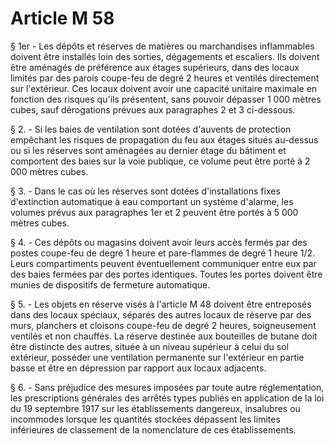 # Article M 58

§ 1er - Les dépôts et réserves de matières ou marchandises inflammables doivent être installés loin des sorties, dégagements et escaliers. Ils doivent être aménagés de préférence aux étages supérieurs, dans des locaux limités par des parois coupe-feu de degré 2 heures et ventilés directement sur l'extérieur. Ces locaux doivent avoir une capacité unitaire maximale en fonction des risques qu'ils présentent, sans pouvoir dépasser 1 000 mètres cubes, sauf dérogations prévues aux paragraphes 2 et 3 ci-dessous.

§ 2. - Si les baies de ventilation sont dotées d'auvents de protection empêchant les risques de propagation du feu aux étages situés au-dessus ou si les réserves sont aménagées au dernier étage du bâtiment et comportent des baies sur la voie publique, ce volume peut être porté à 2 000 mètres cubes.

§ 3. - Dans le cas où les réserves sont dotées d'installations fixes d'extinction automatique à eau comportant un système d'alarme, les volumes prévus aux paragraphes 1er et 2 peuvent être portés à 5 000 mètres cubes.

§ 4. - Ces dépôts ou magasins doivent avoir leurs accès fermés par des postes coupe-feu de degré 1 heure et pare-flammes de degré 1 heure 1/2. Leurs compartiments peuvent éventuellement communiquer entre eux par des baies fermées par des portes identiques. Toutes les portes doivent être munies de dispositifs de fermeture automatique.

§ 5. - Les objets en réserve visés à l'article M 48 doivent être entreposés dans des locaux spéciaux, séparés des autres locaux de réserve par des murs, planchers et cloisons coupe-feu de degré 2 heures, soigneusement ventilés et non chauffés. La réserve destinée aux bouteilles de butane doit être distincte des autres, située à un niveau supérieur à celui du sol extérieur, posséder une ventilation permanente sur l'extérieur en partie basse et être en dépression par rapport aux locaux adjacents.

§ 6. - Sans préjudice des mesures imposées par toute autre réglementation, les prescriptions générales des arrêtés types publiés en application de la loi du 19 septembre 1917 sur les établissements dangereux, insalubres ou incommodes lorsque les quantités stockées dépassent les limites inférieures de classement de la nomenclature de ces établissements.

